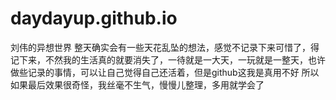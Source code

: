 # daydayup.github.io
刘伟的异想世界
整天确实会有一些天花乱坠的想法，感觉不记录下来可惜了，得记下来，不然我的生活真的就要消失了，一待就是一大天，一玩就是一整天，也许做些记录的事情，可以让自己觉得自己还活着，但是github这我是真用不好
所以如果最后效果很奇怪，我丝毫不生气，慢慢儿整理，多用就学会了
